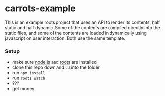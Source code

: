 # carrots-example

This is an example roots project that uses an API to render its contents, half static and half dynamic. Some of the contents are compiled directly into the static files, and some of the contents are loaded in dynamically using javascript on user interaction. Both use the same template.

### Setup

- make sure [node.js](http://nodejs.org) and [roots](http://roots.cx) are installed
- clone this repo down and `cd` into the folder
- run `npm install`
- run `roots watch`
- ???
- get money
